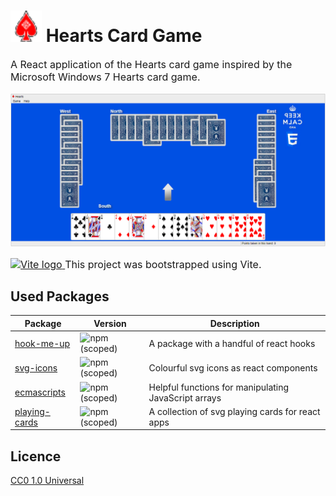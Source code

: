 <h1>
    <img style="width: 50px; height: 50px;" src="public/hearts.svg" alt="Hearts Icon"> 
    Hearts Card Game
</h1>

<p style="font-size: 12pt">
A React application of the Hearts card game inspired by the Microsoft Windows 7 Hearts card game. 
</p>

[![Hearts Card Game Screenshot](public/screenshot.png)](https://letele.github.io/hearts/)


<p style="font-size: 12pt">
  <a href="https://vitejs.dev" target="_blank" rel="noopener noreferrer">
    <img width="50" src="https://vitejs.dev/logo.svg" alt="Vite logo">
  </a>
  This project was bootstrapped using Vite.
</p>

## Used Packages

| Package | Version | Description
|-----------------|-----------------|-----------------|
| [hook-me-up](https://www.npmjs.com/package/@letele/hook-me-up)| ![npm (scoped)](https://img.shields.io/npm/v/%40letele/hook-me-up)| A package with a handful of react hooks|
| [svg-icons](https://letele.github.io/svg-icons-app/)| ![npm (scoped)](https://img.shields.io/npm/v/%40letele/svg-icons)| Colourful svg icons as react components |
| [ecmascripts](https://www.npmjs.com/package/@letele/ecmascripts)| ![npm (scoped)](https://img.shields.io/npm/v/%40letele/ecmascripts)| Helpful functions for manipulating JavaScript arrays |
| [playing-cards](https://www.npmjs.com/package/@letele/playing-cards)| ![npm (scoped)](https://img.shields.io/npm/v/%40letele/playing-cards)| A collection of svg playing cards for react apps |


## Licence

[CC0 1.0 Universal](LICENSE)







